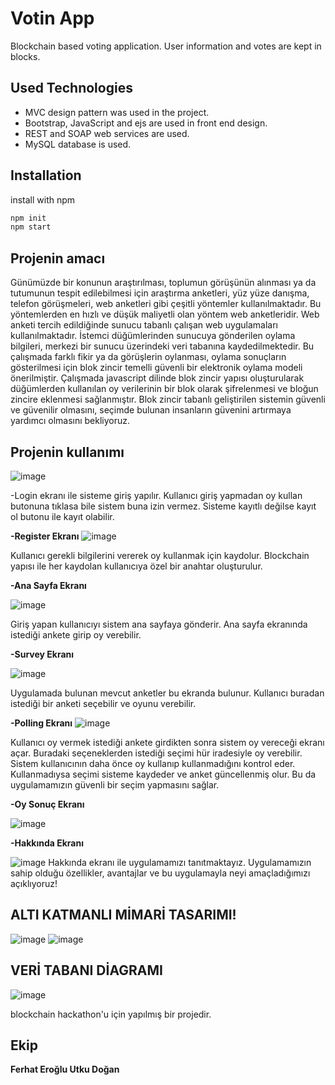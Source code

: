 # Votin App

Blockchain based voting application. User information and votes are kept in blocks.

## Used Technologies

- MVC design pattern was used in the project.
- Bootstrap, JavaScript and ejs are used in front end design.
- REST and SOAP web services are used.
- MySQL database is used.

## Installation

install with npm

```bash
npm init
npm start
```

## Projenin amacı 

Günümüzde bir konunun araştırılması, toplumun görüşünün alınması ya da tutumunun tespit edilebilmesi için araştırma anketleri, yüz yüze danışma, telefon görüşmeleri, web anketleri gibi çeşitli yöntemler kullanılmaktadır. Bu yöntemlerden en hızlı ve düşük maliyetli olan yöntem web anketleridir. Web anketi tercih edildiğinde sunucu tabanlı çalışan web uygulamaları kullanılmaktadır. İstemci düğümlerinden sunucuya gönderilen oylama bilgileri, merkezi bir sunucu üzerindeki veri tabanına kaydedilmektedir. Bu çalışmada farklı fikir ya da görüşlerin oylanması, oylama sonuçların gösterilmesi için blok zincir temelli güvenli bir elektronik oylama modeli önerilmiştir. Çalışmada javascript dilinde blok zincir yapısı oluşturularak düğümlerden kullanılan oy verilerinin bir blok olarak şifrelenmesi ve bloğun zincire eklenmesi sağlanmıştır. Blok zincir tabanlı geliştirilen sistemin güvenli ve güvenilir olmasını, seçimde bulunan insanların güvenini artırmaya yardımcı olmasını bekliyoruz.


## Projenin kullanımı 

![image](https://user-images.githubusercontent.com/59983461/168316737-528951bb-ea3e-4a7c-b5e4-baee1f56c683.png)

-Login ekranı ile sisteme giriş yapılır. Kullanıcı giriş yapmadan oy kullan butonuna tıklasa bile sistem buna izin vermez. Sisteme kayıtlı değilse kayıt ol butonu ile kayıt olabilir. 


**-Register Ekranı**
![image](https://user-images.githubusercontent.com/59983461/168317019-6c4cc9ff-c081-4903-867f-c786e3fbd9b5.png)

Kullanıcı gerekli bilgilerini vererek oy kullanmak için kaydolur. Blockchain yapısı ile her kaydolan kullanıcıya özel bir anahtar oluşturulur.




**-Ana Sayfa Ekranı**

![image](https://user-images.githubusercontent.com/59983461/168317173-dd73cec9-acce-46c7-9176-3242cc649c3a.png)

Giriş yapan kullanıcıyı sistem ana sayfaya gönderir. Ana sayfa ekranında istediği ankete girip oy verebilir. 

**-Survey Ekranı**

![image](https://user-images.githubusercontent.com/59983461/168317305-fa0e4746-58da-4e80-a249-6652f2224f2c.png)

Uygulamada bulunan mevcut anketler bu ekranda bulunur. Kullanıcı buradan istediği bir anketi seçebilir ve oyunu verebilir.


**-Polling Ekranı**
![image](https://user-images.githubusercontent.com/59983461/168317416-de88ca05-5687-4cf0-a127-2a9e99eba29f.png)

Kullanıcı oy vermek istediği ankete girdikten sonra sistem oy vereceği ekranı açar. Buradaki seçeneklerden istediği seçimi hür iradesiyle oy verebilir. Sistem kullanıcının daha önce oy kullanıp kullanmadığını kontrol eder. Kullanmadıysa seçimi sisteme kaydeder ve anket güncellenmiş olur. Bu da uygulamamızın güvenli bir seçim yapmasını sağlar.

**-Oy Sonuç Ekranı**

![image](https://user-images.githubusercontent.com/59983461/168317584-176f83d5-f8ea-4a11-9f4b-90b5deb18901.png)

**-Hakkında Ekranı**

![image](https://user-images.githubusercontent.com/59983461/168317675-657cfee2-76c6-4b57-9834-ea989c516653.png)
Hakkında ekranı ile uygulamamızı tanıtmaktayız. Uygulamamızın sahip olduğu özellikler, avantajlar ve bu uygulamayla neyi amaçladığımızı açıklıyoruz!


## ALTI KATMANLI MİMARİ TASARIMI!

![image](https://user-images.githubusercontent.com/59983461/168317844-91763764-a930-40d0-9430-8e94b235dbad.png)
![image](https://user-images.githubusercontent.com/59983461/168317863-7cf0aef2-349b-4c22-9d3d-35ba42efa90c.png)

## VERİ TABANI DİAGRAMI 

![image](https://user-images.githubusercontent.com/59983461/168317947-9fc0a383-9fea-4834-94e7-2e13a95def9e.png)



blockchain hackathon'u için yapılmış bir projedir. 

## Ekip

**Ferhat Eroğlu
Utku Doğan**
